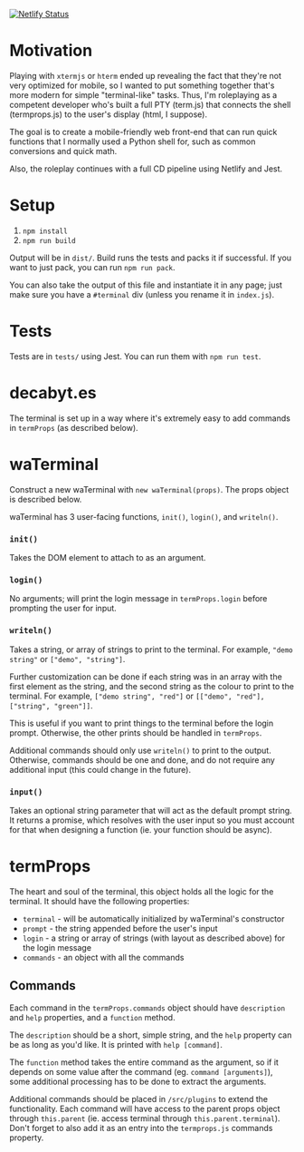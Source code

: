 [![Netlify Status](https://api.netlify.com/api/v1/badges/ff1e5f00-d1b3-4afc-82ba-afb0fd954c23/deploy-status)](https://app.netlify.com/sites/elastic-bohr-2f351e/deploys)


# Motivation

Playing with `xtermjs` or `hterm` ended up revealing the fact that they're not very optimized for mobile, so I wanted to put something together that's more modern for simple "terminal-like" tasks. Thus, I'm roleplaying as a competent developer who's built a full PTY (term.js) that connects the shell (termprops.js) to the user's display (html, I suppose).

The goal is to create a mobile-friendly web front-end that can run quick functions that I normally used a Python shell for, such as common conversions and quick math. 

Also, the roleplay continues with a full CD pipeline using Netlify and Jest. 

# Setup

1.  `npm install`
2.  `npm run build`

Output will be in `dist/`. Build runs the tests and packs it if successful. If you want to just pack, you can run `npm run pack`. 

You can also take the output of this file and instantiate it in any page; just make sure you have a `#terminal` div (unless you rename it in `index.js`).

# Tests

Tests are in `tests/` using Jest. You can run them with `npm run test`.

# decabyt.es

The terminal is set up in a way where it's extremely easy to add commands in `termProps` (as described below). 

# waTerminal

Construct a new waTerminal with `new waTerminal(props)`. The props object is described below.

waTerminal has 3 user-facing functions, `init()`, `login()`, and `writeln()`. 

### `init()` 

Takes the DOM element to attach to as an argument.

### `login()`

No arguments; will print the login message in `termProps.login` before prompting the user for input.

### `writeln()`

Takes a string, or array of strings to print to the terminal. For example, `"demo string"` or `["demo", "string"]`.

Further customization can be done if each string was in an array with the first element as the string, and the second string as the colour to print to the terminal. For example, `["demo string", "red"]` or `[["demo", "red"], ["string", "green"]]`.

This is useful if you want to print things to the terminal before the login prompt. Otherwise, the other prints should be handled in `termProps`.

Additional commands should only use `writeln()` to print to the output. Otherwise, commands should be one and done, and do not require any additional input (this could change in the future).

### `input()`

Takes an optional string parameter that will act as the default prompt string. It returns a promise, which resolves with the user input so you must account for that when designing a function (ie. your function should be async).


# termProps

The heart and soul of the terminal, this object holds all the logic for the terminal. It should have the following properties:

- `terminal` - will be automatically initialized by waTerminal's constructor
- `prompt` - the string appended before the user's input
- `login` - a string or array of strings (with layout as described above) for the login message
- `commands` - an object with all the commands

## Commands

Each command in the `termProps.commands` object should have `description` and `help` properties, and a `function` method.

The `description` should be a short, simple string, and the `help` property can be as long as you'd like. It is printed with `help [command]`.

The `function` method takes the entire command as the argument, so if it depends on some value after the command (eg. `command [arguments]`), some additional processing has to be done to extract the arguments. 

Additional commands should be placed in `/src/plugins` to extend the functionality. Each command will have access to the parent props object through `this.parent` (ie. access terminal through `this.parent.terminal`). Don't forget to also add it as an entry into the `termprops.js` commands property. 
